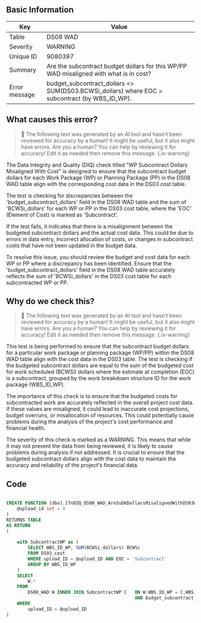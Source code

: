 ## Basic Information
| Key         | Value          |
|-------------|----------------|
| Table       | DS08 WAD |
| Severity    | WARNING |
| Unique ID   | 9080397   |
| Summary     | Are the subcontract budget dollars for this WP/PP WAD misaligned with what is in cost? |
| Error message | budget_subcontract_dollars <> SUM(DS03.BCWSi_dollars) where EOC = subcontract (by WBS_ID_WP). |

## What causes this error?

> :robot: The following text was generated by an AI tool and hasn't been reviewed for accuracy by a human! It might be useful, but it also might have errors. Are you a human? You can help by reviewing it for accuracy! Edit it as needed then remove this message.
{.is-warning}

The Data Integrity and Quality (DIQ) check titled "WP Subcontract Dollars Misaligned With Cost" is designed to ensure that the subcontract budget dollars for each Work Package (WP) or Planning Package (PP) in the DS08 WAD table align with the corresponding cost data in the DS03 cost table.

The test is checking for discrepancies between the 'budget_subcontract_dollars' field in the DS08 WAD table and the sum of 'BCWSi_dollars' for each WP or PP in the DS03 cost table, where the 'EOC' (Element of Cost) is marked as 'Subcontract'. 

If the test fails, it indicates that there is a misalignment between the budgeted subcontract dollars and the actual cost data. This could be due to errors in data entry, incorrect allocation of costs, or changes in subcontract costs that have not been updated in the budget data.

To resolve this issue, you should review the budget and cost data for each WP or PP where a discrepancy has been identified. Ensure that the 'budget_subcontract_dollars' field in the DS08 WAD table accurately reflects the sum of 'BCWSi_dollars' in the DS03 cost table for each subcontracted WP or PP.
## Why do we check this?

> :robot: The following text was generated by an AI tool and hasn't been reviewed for accuracy by a human! It might be useful, but it also might have errors. Are you a human? You can help by reviewing it for accuracy! Edit it as needed then remove this message.
{.is-warning}

This test is being performed to ensure that the subcontract budget dollars for a particular work package or planning package (WP/PP) within the DS08 WAD table align with the cost data in the DS03 table. The test is checking if the budgeted subcontract dollars are equal to the sum of the budgeted cost for work scheduled (BCWSi) dollars where the estimate at completion (EOC) is a subcontract, grouped by the work breakdown structure ID for the work package (WBS_ID_WP).

The importance of this check is to ensure that the budgeted costs for subcontracted work are accurately reflected in the overall project cost data. If these values are misaligned, it could lead to inaccurate cost projections, budget overruns, or misallocation of resources. This could potentially cause problems during the analysis of the project's cost performance and financial health.

The severity of this check is marked as a WARNING. This means that while it may not prevent the data from being reviewed, it is likely to cause problems during analysis if not addressed. It is crucial to ensure that the budgeted subcontract dollars align with the cost data to maintain the accuracy and reliability of the project's financial data.
## Code

```sql

CREATE FUNCTION [dbo].[fnDIQ_DS08_WAD_AreSubKDollarsMisalignedWithDS03WP] (
	@upload_id int = 0
)
RETURNS TABLE
AS RETURN
(
	
	with SubcontractWP as (
		SELECT WBS_ID_WP, SUM(BCWSi_dollars) BCWSc
		FROM DS03_cost
		WHERE upload_ID = @upload_ID AND EOC = 'Subcontract'
		GROUP BY WBS_ID_WP
	)
	SELECT 
		W.*
	FROM
		DS08_WAD W INNER JOIN SubcontractWP C 	ON W.WBS_ID_WP = C.WBS_ID_WP
												AND budget_subcontract_dollars <> C.BCWSc
	WHERE
		upload_ID = @upload_ID  
)
```
